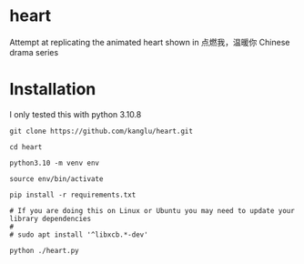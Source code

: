 # heart
Attempt at replicating the animated heart shown in 点燃我，温暖你 Chinese drama series

# Installation
I only tested this with python 3.10.8

```
git clone https://github.com/kanglu/heart.git

cd heart

python3.10 -m venv env

source env/bin/activate

pip install -r requirements.txt

# If you are doing this on Linux or Ubuntu you may need to update your library dependencies
#
# sudo apt install '^libxcb.*-dev'

python ./heart.py

```
